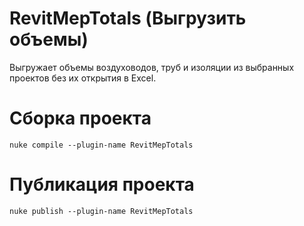 # RevitMepTotals (Выгрузить объемы)
Выгружает объемы воздуховодов, труб и изоляции из выбранных проектов без их открытия в Excel.

# Сборка проекта
```
nuke compile --plugin-name RevitMepTotals
```

# Публикация проекта
```
nuke publish --plugin-name RevitMepTotals
```
